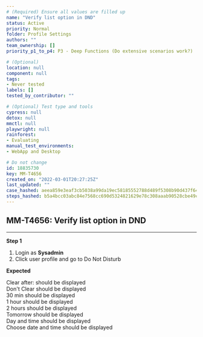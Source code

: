 ```yaml
---
# (Required) Ensure all values are filled up
name: "Verify list option in DND"
status: Active
priority: Normal
folder: Profile Settings
authors: ""
team_ownership: []
priority_p1_to_p4: P3 - Deep Functions (Do extensive scenarios work?)

# (Optional)
location: null
component: null
tags:
- Never tested
labels: []
tested_by_contributor: ""

# (Optional) Test type and tools
cypress: null
detox: null
mmctl: null
playwright: null
rainforest:
- Evaluating
manual_test_environments:
- WebApp and Desktop

# Do not change
id: 18835730
key: MM-T4656
created_on: "2022-03-01T20:27:25Z"
last_updated: ""
case_hashed: aeea859e3eaf3cb5038a99da19ec58185552788d489f5308b90d437f6471ce1a77ec73f40da757bf3233436d8e3288ba
steps_hashed: b5a4bcc03abc84e7568cc690d5324821629e78c308aaab90528cbe49caf815f912035790d35bbe319f9e2bb4f0853c84
---
```


<!-- (Auto-generated) Based on frontmatter's "key" and "name" -->

## MM-T4656: Verify list option in DND

---

**Step 1**

1. Login as **Sysadmin**
2. Click user profile and go to Do Not Disturb

**Expected**

Clear after: should be displayed\
Don't Clear should be displayed\
30 min should be displayed\
1 hour should be displayed\
2 hours should be displayed\
Tomorrow should be displayed\
Day and time should be displayed\
Choose date and time should be displayed
